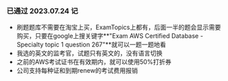 ### 已通过 2023.07.24 记

- 刷题题库不需要在淘宝上买，ExamTopics上都有，后面一半的题会显示需要购买，只要在google上搜关键字**"Exam AWS Certified Database - Specialty topic 1 question 267"**就可以一题一题地看
- 我选的英文的监考官，试题只有英文的，没有语言切换
- 之前的AWS考试证书在有效期内，就可以使用50%打折券
- 公司支持每种证和到期renew的考试费用报销